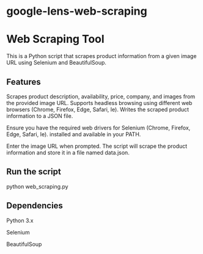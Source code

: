 # google-lens-web-scraping
# Web Scraping Tool
This is a Python script that scrapes product information from a given image URL using Selenium and BeautifulSoup.

## Features
Scrapes product description, availability, price, company, and images from the provided image URL.
Supports headless browsing using different web browsers (Chrome, Firefox, Edge, Safari, Ie).
Writes the scraped product information to a JSON file.

Ensure you have the required web drivers for Selenium (Chrome, Firefox, Edge, Safari, Ie). installed and available in your PATH.

Enter the image URL when prompted.
The script will scrape the product information and store it in a file named data.json.

## Run the script
python web_scraping.py

## Dependencies
Python 3.x

Selenium

BeautifulSoup


